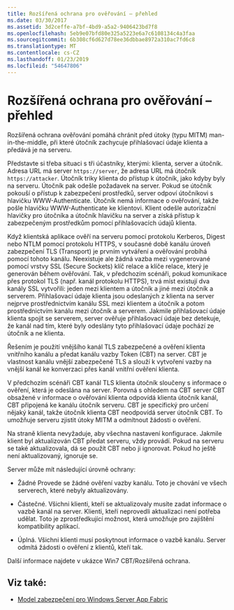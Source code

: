 ```yaml
---
title: Rozšířená ochrana pro ověřování – přehled
ms.date: 03/30/2017
ms.assetid: 3d2ceffe-a7bf-4bd9-a5a2-9406423bd7f8
ms.openlocfilehash: 5eb9e07bfd80e325a5223e6a7c6108134c4a3faa
ms.sourcegitcommit: 6b308cf6d627d78ee36dbbae8972a310ac7fd6c8
ms.translationtype: MT
ms.contentlocale: cs-CZ
ms.lasthandoff: 01/23/2019
ms.locfileid: "54647806"
---
```

# <a name="extended-protection-for-authentication-overview"></a>Rozšířená ochrana pro ověřování – přehled
Rozšířená ochrana ověřování pomáhá chránit před útoky (typu MITM) man-in-the-middle, při které útočník zachycuje přihlašovací údaje klienta a předává je na serveru.  
  
 Představte si třeba situaci s tři účastníky, kterými: klienta, server a útočník. Adresa URL má server `https://server`, že adresa URL má útočník `https://attacker`. Útočník triky klienta do přístup k útočník, jako kdyby byly na serveru. Útočník pak odešle požadavek na server. Pokud se útočník pokouší o přístup k zabezpečení prostředků, server odpoví útočníkovi s hlavičku WWW-Authenticate. Útočník nemá informace o ověřování, takže pošle hlavičku WWW-Authenticate ke klientovi. Klient odešle autorizační hlavičky pro útočníka a útočník hlavičku na server a získá přístup k zabezpečeným prostředkům pomocí přihlašovacích údajů klienta.  
  
 Když klientská aplikace ověří na serveru pomocí protokolu Kerberos, Digest nebo NTLM pomocí protokolu HTTPS, v současné době kanálu úroveň zabezpečení TLS (Transport) je prvním vytváření a ověřování probíhá pomocí tohoto kanálu. Neexistuje ale žádná vazba mezi vygenerované pomocí vrstvy SSL (Secure Sockets) klíč relace a klíče relace, který je generován během ověřování. Tak, v předchozím scénáři, pokud komunikace přes protokol TLS (např. kanál protokolu HTTPS), trvá míst existují dva kanály SSL vytvořili: jeden mezi klientem a útočník a jiné mezi útočník a serverem. Přihlašovací údaje klienta jsou odeslaných z klienta na server nejprve prostřednictvím kanálu SSL mezi klientem a útočník a potom prostřednictvím kanálu mezi útočník a serverem. Jakmile přihlašovací údaje klienta spojit se serverem, server ověřuje přihlašovací údaje bez detekuje, že kanál nad tím, které byly odeslány tyto přihlašovací údaje pochází ze útočník a ne klienta.  
  
 Řešením je použití vnějšího kanál TLS zabezpečené a ověření klienta vnitřního kanálu a předat kanálu vazby Token (CBT) na server. CBT je vlastnost kanálu vnější zabezpečené TLS a slouží k vytvoření vazby na vnější kanál ke konverzaci přes kanál vnitřní ověření klienta.  
  
 V předchozím scénáři CBT kanál TLS klienta útočník sloučeny s informace o ověření, která je odeslána na server. Porovná s ohledem na CBT server CBT obsažené v informace o ověřování klienta odpovídá klienta útočník kanál, CBT připojená ke kanálu útočník serveru. CBT je specifický pro určení nějaký kanál, takže útočník klienta CBT neodpovídá server útočník CBT. To umožňuje serveru zjistit útoky MITM a odmítnout žádosti o ověření.  
  
 Na straně klienta nevyžaduje, aby všechna nastavení konfigurace. Jakmile klient byl aktualizován CBT předat serveru, vždy provádí. Pokud na serveru se také aktualizovala, dá se použít CBT nebo ji ignorovat. Pokud ho ještě není aktualizovaný, ignoruje se.  
  
 Server může mít následující úrovně ochrany:  
  
-   Žádné Provede se žádné ověření vazby kanálu. Toto je chování ve všech serverech, které nebyly aktualizovány.  
  
-   Částečné. Všichni klienti, kteří se aktualizovaly musíte zadat informace o vazbě kanál na server. Klienti, kteří neprovedli aktualizaci není potřeba udělat. Toto je zprostředkující možnost, která umožňuje pro zajištění kompatibility aplikací.  
  
-   Úplná. Všichni klienti musí poskytnout informace o vazbě kanálu. Server odmítá žádosti o ověření z klientů, kteří tak.  
  
 Další informace najdete v ukázce Win7 CBT/Rozšířená ochrana.  
  
## <a name="see-also"></a>Viz také:
- [Model zabezpečení pro Windows Server App Fabric](https://go.microsoft.com/fwlink/?LinkID=201279&clcid=0x409)
